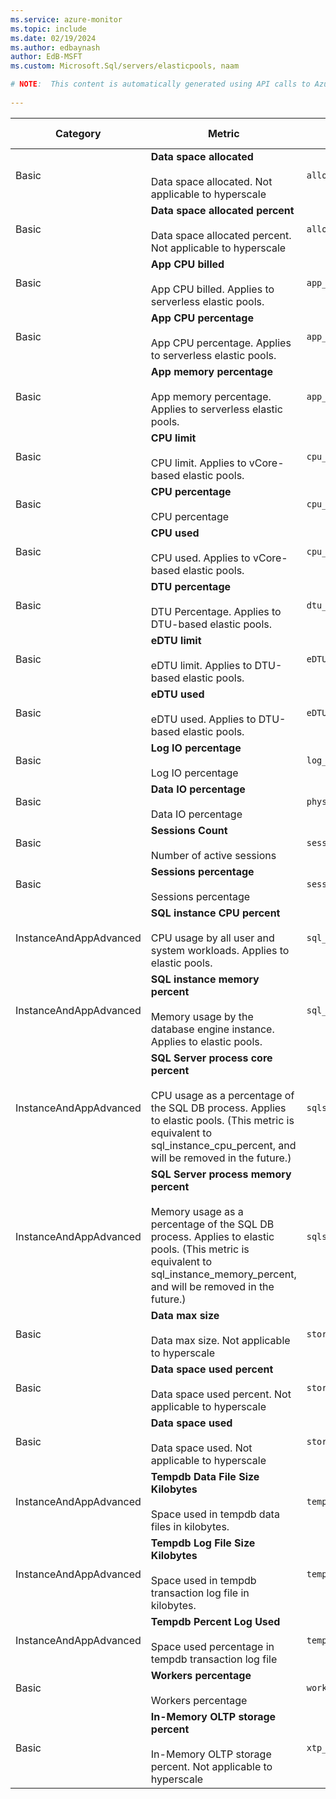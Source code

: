 ```yaml
---
ms.service: azure-monitor
ms.topic: include
ms.date: 02/19/2024
ms.author: edbaynash
author: EdB-MSFT
ms.custom: Microsoft.Sql/servers/elasticpools, naam

# NOTE:  This content is automatically generated using API calls to Azure. Any edits made on these files will be overwritten in the next run of the script. 
 
---
```



|Category|Metric|Name in REST API|Unit|Aggregation|Dimensions|Time Grains|DS Export|
|---|---|---|---|---|---|---|---|
|Basic|**Data space allocated**<br><br>Data space allocated. Not applicable to hyperscale |`allocated_data_storage` |Bytes |Average, Maximum, Minimum |\<none\>|PT1M |Yes|
|Basic|**Data space allocated percent**<br><br>Data space allocated percent. Not applicable to hyperscale |`allocated_data_storage_percent` |Percent |Average, Maximum, Minimum |\<none\>|PT1M |Yes|
|Basic|**App CPU billed**<br><br>App CPU billed. Applies to serverless elastic pools. |`app_cpu_billed` |Count |Total |\<none\>|PT1M |Yes|
|Basic|**App CPU percentage**<br><br>App CPU percentage. Applies to serverless elastic pools. |`app_cpu_percent` |Percent |Average, Maximum, Minimum |\<none\>|PT1M |Yes|
|Basic|**App memory percentage**<br><br>App memory percentage. Applies to serverless elastic pools. |`app_memory_percent` |Percent |Average, Maximum, Minimum |\<none\>|PT1M |Yes|
|Basic|**CPU limit**<br><br>CPU limit. Applies to vCore-based elastic pools. |`cpu_limit` |Count |Average, Maximum, Minimum |\<none\>|PT1M |Yes|
|Basic|**CPU percentage**<br><br>CPU percentage |`cpu_percent` |Percent |Average, Maximum, Minimum |\<none\>|PT1M |Yes|
|Basic|**CPU used**<br><br>CPU used. Applies to vCore-based elastic pools. |`cpu_used` |Count |Average, Maximum, Minimum |\<none\>|PT1M |Yes|
|Basic|**DTU percentage**<br><br>DTU Percentage. Applies to DTU-based elastic pools. |`dtu_consumption_percent` |Percent |Average, Maximum, Minimum |\<none\>|PT1M |Yes|
|Basic|**eDTU limit**<br><br>eDTU limit. Applies to DTU-based elastic pools. |`eDTU_limit` |Count |Average, Maximum, Minimum |\<none\>|PT1M |Yes|
|Basic|**eDTU used**<br><br>eDTU used. Applies to DTU-based elastic pools. |`eDTU_used` |Count |Average, Maximum, Minimum |\<none\>|PT1M |Yes|
|Basic|**Log IO percentage**<br><br>Log IO percentage |`log_write_percent` |Percent |Average, Maximum, Minimum |\<none\>|PT1M |Yes|
|Basic|**Data IO percentage**<br><br>Data IO percentage |`physical_data_read_percent` |Percent |Average, Maximum, Minimum |\<none\>|PT1M |Yes|
|Basic|**Sessions Count**<br><br>Number of active sessions |`sessions_count` |Count |Average, Maximum, Minimum |\<none\>|PT1M |Yes|
|Basic|**Sessions percentage**<br><br>Sessions percentage |`sessions_percent` |Percent |Average, Maximum, Minimum |\<none\>|PT1M |Yes|
|InstanceAndAppAdvanced|**SQL instance CPU percent**<br><br>CPU usage by all user and system workloads. Applies to elastic pools. |`sql_instance_cpu_percent` |Percent |Average, Maximum, Minimum |\<none\>|PT1M |Yes|
|InstanceAndAppAdvanced|**SQL instance memory percent**<br><br>Memory usage by the database engine instance. Applies to elastic pools. |`sql_instance_memory_percent` |Percent |Average, Maximum, Minimum |\<none\>|PT1M |Yes|
|InstanceAndAppAdvanced|**SQL Server process core percent**<br><br>CPU usage as a percentage of the SQL DB process. Applies to elastic pools. (This metric is equivalent to sql_instance_cpu_percent, and will be removed in the future.) |`sqlserver_process_core_percent` |Percent |Average, Maximum, Minimum |\<none\>|PT1M |Yes|
|InstanceAndAppAdvanced|**SQL Server process memory percent**<br><br>Memory usage as a percentage of the SQL DB process. Applies to elastic pools. (This metric is equivalent to sql_instance_memory_percent, and will be removed in the future.) |`sqlserver_process_memory_percent` |Percent |Average, Maximum, Minimum |\<none\>|PT1M |Yes|
|Basic|**Data max size**<br><br>Data max size. Not applicable to hyperscale |`storage_limit` |Bytes |Average, Maximum, Minimum |\<none\>|PT1M |Yes|
|Basic|**Data space used percent**<br><br>Data space used percent. Not applicable to hyperscale |`storage_percent` |Percent |Average, Maximum, Minimum |\<none\>|PT1M |Yes|
|Basic|**Data space used**<br><br>Data space used. Not applicable to hyperscale |`storage_used` |Bytes |Average, Maximum, Minimum |\<none\>|PT1M |Yes|
|InstanceAndAppAdvanced|**Tempdb Data File Size Kilobytes**<br><br>Space used in tempdb data files in kilobytes. |`tempdb_data_size` |Count |Average, Maximum, Minimum |\<none\>|PT1M |Yes|
|InstanceAndAppAdvanced|**Tempdb Log File Size Kilobytes**<br><br>Space used in tempdb transaction log file in kilobytes. |`tempdb_log_size` |Count |Average, Maximum, Minimum |\<none\>|PT1M |Yes|
|InstanceAndAppAdvanced|**Tempdb Percent Log Used**<br><br>Space used percentage in tempdb transaction log file |`tempdb_log_used_percent` |Percent |Average, Maximum, Minimum |\<none\>|PT1M |Yes|
|Basic|**Workers percentage**<br><br>Workers percentage |`workers_percent` |Percent |Average, Maximum, Minimum |\<none\>|PT1M |Yes|
|Basic|**In-Memory OLTP storage percent**<br><br>In-Memory OLTP storage percent. Not applicable to hyperscale |`xtp_storage_percent` |Percent |Average, Maximum, Minimum |\<none\>|PT1M |Yes|